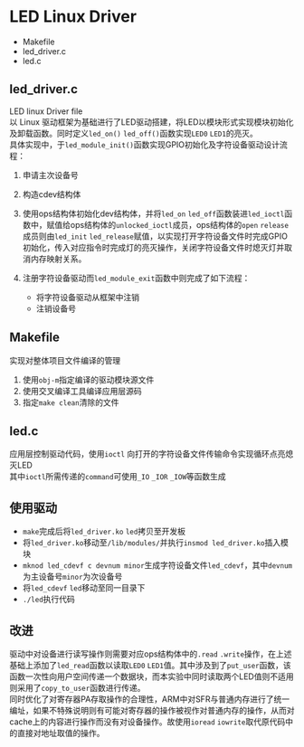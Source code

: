 # LED Linux Driver #
- Makefile  
- led_driver.c  
- led.c
## led_driver.c ##
LED linux Driver file  
以 Linux 驱动框架为基础进行了LED驱动搭建，将LED以模块形式实现模块初始化及卸载函数。同时定义`led_on()` `led_off()`函数实现`LED0` `LED1`的亮灭。  
具体实现中，于`led_module_init()`函数实现GPIO初始化及字符设备驱动设计流程：  
1. 申请主次设备号
2. 构造cdev结构体
3. 使用ops结构体初始化dev结构体，并将`led_on` `led_off`函数装进`led_ioctl`函数中，赋值给ops结构体的`unlocked_ioctl`成员，ops结构体的`open` `release`成员则由`led_init` `led_release`赋值，以实现打开字符设备文件时完成GPIO初始化，传入对应指令时完成灯的亮灭操作，关闭字符设备文件时熄灭灯并取消内存映射关系。  

4. 注册字符设备驱动而`led_module_exit`函数中则完成了如下流程：  
   - 将字符设备驱动从框架中注销  
   -  注销设备号  

## Makefile ##  
实现对整体项目文件编译的管理  
1. 使用`obj-m`指定编译的驱动模块源文件
2. 使用交叉编译工具编译应用层源码
3. 指定`make clean`清除的文件
## led.c ##
应用层控制驱动代码，使用`ioctl` 向打开的字符设备文件传输命令实现循环点亮熄灭LED  
其中`ioctl`所需传递的`command`可使用`_IO` `_IOR` `_IOW`等函数生成  
## 使用驱动 ##
- `make`完成后将`led_driver.ko` `led`拷贝至开发板
- 将`led_driver.ko`移动至`/lib/modules/`并执行`insmod led_driver.ko`插入模块
- `mknod led_cdevf c devnum minor`生成字符设备文件`led_cdevf`，其中`devnum`为主设备号`minor`为次设备号
- 将`led_cdevf` `led`移动至同一目录下
- `./led`执行代码
## 改进 ##
驱动中对设备进行读写操作则需要对应ops结构体中的`.read` `.write`操作，在上述基础上添加了`led_read`函数以读取`LED0` `LED1`值。其中涉及到了`put_user`函数，该函数一次性向用户空间传递一个数据块，而本实验中同时读取两个LED值则不适用则采用了`copy_to_user`函数进行传递。    
同时优化了对寄存器PA存取操作的合理性，ARM中对SFR与普通内存进行了统一编址，如果不特殊说明则有可能对寄存器的操作被视作对普通内存的操作，从而对cache上的内容进行操作而没有对设备操作。故使用`ioread` `iowrite`取代原代码中的直接对地址取值的操作。  